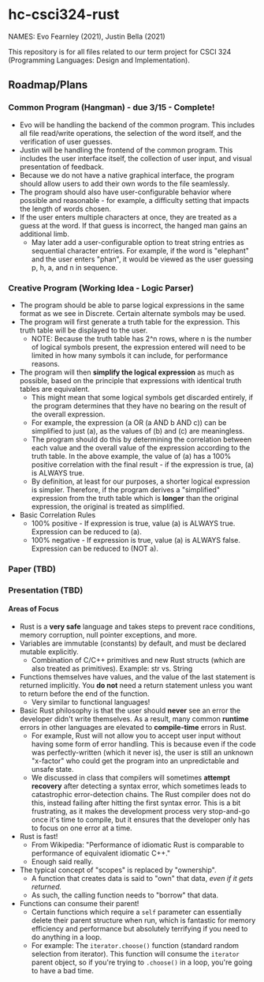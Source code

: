 # hc-csci324-rust
NAMES: Evo Fearnley (2021), Justin Bella (2021)

This repository is for all files related to our term project for CSCI 324 (Programming Languages: Design and Implementation). 

## Roadmap/Plans
### Common Program (Hangman) - due 3/15 - Complete!
* Evo will be handling the backend of the common program. This includes all file read/write operations, the selection of the word itself, and the verification of user guesses.
* Justin will be handling the frontend of the common program. This includes the user interface itself, the collection of user input, and visual presentation of feedback. 
* Because we do not have a native graphical interface, the program should allow users to add their own words to the file seamlessly. 
* The program should also have user-configurable behavior where possible and reasonable - for example, a difficulty setting that impacts the length of words chosen.
* If the user enters multiple characters at once, they are treated as a guess at the word. If that guess is incorrect, the hanged man gains an additional limb.
    - May later add a user-configurable option to treat string entries as sequential character entries. For example, if the word is "elephant" and the user enters "phan", it would be viewed as the user guessing p, h, a, and n in sequence. 

### Creative Program (Working Idea - Logic Parser)
* The program should be able to parse logical expressions in the same format as we see in Discrete. Certain alternate symbols may be used.
* The program will first generate a truth table for the expression. This truth table will be displayed to the user. 
    - NOTE: Because the truth table has 2^n rows, where n is the number of logical symbols present, the expression entered will need to be limited in how many symbols it can include, for performance reasons.
* The program will then **simplify the logical expression** as much as possible, based on the principle that expressions with identical truth tables are equivalent. 
    - This might mean that some logical symbols get discarded entirely, if the program determines that they have no bearing on the result of the overall expression.
    - For example, the expression (a OR (a AND b AND c)) can be simplified to just (a), as the values of (b) and (c) are meaningless.
    - The program should do this by determining the correlation between each value and the overall value of the expression according to the truth table. In the above example, the value of (a) has a 100% positive correlation with the final result - if the expression is true, (a) is ALWAYS true. 
    - By definition, at least for our purposes, a shorter logical expression is simpler. Therefore, if the program derives a "simplified" expression from the truth table which is **longer** than the original expression, the original is treated as simplified. 
* Basic Correlation Rules
    - 100% positive - If expression is true, value (a) is ALWAYS true. Expression can be reduced to (a).
    - 100% negative - If expression is true, value (a) is ALWAYS false. Expression can be reduced to (NOT a). 
### Paper (TBD)
### Presentation (TBD)
#### Areas of Focus
* Rust is a **very safe** language and takes steps to prevent race conditions, memory corruption, null pointer exceptions, and more.
* Variables are immutable (constants) by default, and must be declared mutable explicitly. 
    - Combination of C/C++ primitives and new Rust structs (which are also treated as primitives). Example: str vs. String
* Functions themselves have values, and the value of the last statement is returned implicitly. You **do not** need a return statement unless you want to return before the end of the function. 
    - Very similar to functional languages!
* Basic Rust philosophy is that the user should **never** see an error the developer didn't write themselves. As a result, many common **runtime** errors in other languages are elevated to **compile-time** errors in Rust.
    - For example, Rust will not allow you to accept user input without having some form of error handling. This is because even if the code was perfectly-written (which it never is), the user is still an unknown "x-factor" who could get the program into an unpredictable and unsafe state.
    - We discussed in class that compilers will sometimes **attempt recovery** after detecting a syntax error, which sometimes leads to catastrophic error-detection chains. The Rust compiler does not do this, instead failing after hitting the first syntax error. This is a bit frustrating, as it makes the development process very stop-and-go once it's time to compile, but it ensures that the developer only has to focus on one error at a time.
* Rust is fast! 
    - From Wikipedia: "Performance of idiomatic Rust is comparable to performance of equivalent idiomatic C++." 
    - Enough said really.
* The typical concept of "scopes" is replaced by "ownership". 
    - A function that creates data is said to "own" that data, *even if it gets returned.*
    - As such, the calling function needs to "borrow" that data.
* Functions can consume their parent! 
    - Certain functions which require a `self` parameter can essentially delete their parent structure when run, which is fantastic for memory efficiency and performance but absolutely terrifying if you need to do anything in a loop.
    - For example: The `iterator.choose()` function (standard random selection from iterator). This function will consume the `iterator` parent object, so if you're trying to `.choose()` in a loop, you're going to have a bad time.



